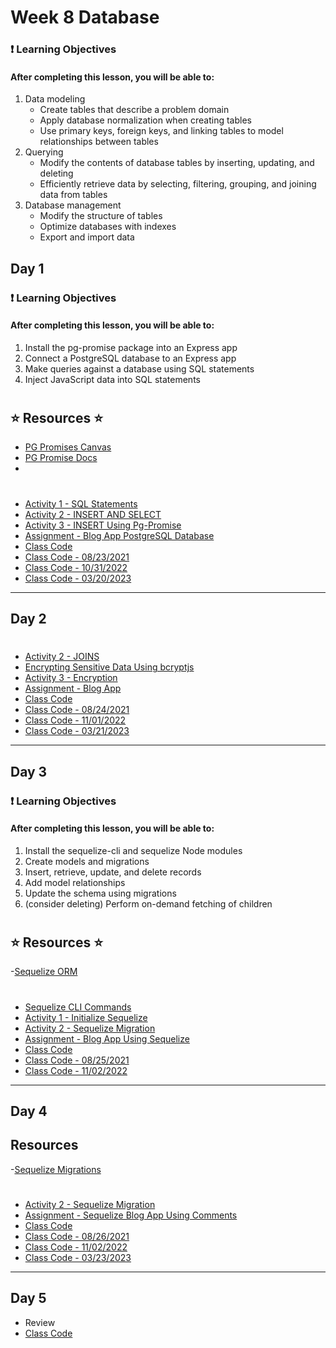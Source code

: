 # Week 8 Database
### ❗ Learning Objectives

<h4>After completing this lesson, you will be able to:</h4>

1. Data modeling
   * Create tables that describe a problem domain
   * Apply database normalization when creating tables
    * Use primary keys, foreign keys, and linking tables to model relationships between tables
2. Querying
   * Modify the contents of database tables by inserting, updating, and deleting
   * Efficiently retrieve data by selecting, filtering, grouping, and joining data from tables
3. Database management
   * Modify the structure of tables
   * Optimize databases with indexes
   * Export and import data

## Day 1 

### ❗ Learning Objectives

<h4>After completing this lesson, you will be able to:</h4>

1. Install the pg-promise package into an Express app
2. Connect a PostgreSQL database to an Express app
3. Make queries against a database using SQL statements
4. Inject JavaScript data into SQL statements

#
## ⭐️ Resources ⭐️
- [PG Promises Canvas](https://digitalcrafts.instructure.com/courses/189/pages/reading-pg-promise?module_item_id=23423)
- [PG Promise Docs](https://www.npmjs.com/package/pg-promise)
- 
<!-- ## Helpful Videos Udemy Course
- [What is pg-promise?](https://www.udemy.com/course/nodejs-complete-guide-to-building-data-driven-applications/learn/lecture/14189637#overview)
- [Connecting to PostgreSQL
Using pg-promise](https://www.udemy.com/course/nodejs-complete-guide-to-building-data-driven-applications/learn/lecture/14189647#overview)
- [Inserting Record Using
pg-promise](https://www.udemy.com/course/nodejs-complete-guide-to-building-data-driven-applications/learn/lecture/14189659#overview)
- [ Retrieving Records Using
pg-promise](https://www.udemy.com/course/nodejs-complete-guide-to-building-data-driven-applications/learn/lecture/14189683#overview)
- [ Update Record Using
pg-promise](https://www.udemy.com/course/nodejs-complete-guide-to-building-data-driven-applications/learn/lecture/14189693#overview)
- [ Deleting Record Using
pg-promise](https://www.udemy.com/course/nodejs-complete-guide-to-building-data-driven-applications/learn/lecture/14189697#overview)
 -->
#
- [Activity 1 - SQL Statements](day1/activities/sql.md)
- [Activity 2 - INSERT AND SELECT](day1/activities/insert-and-select.md)
- [Activity 3 - INSERT Using Pg-Promise](day1/activities/insert-pgpromise.md)
- [Assignment - Blog App PostgreSQL Database](day1/assignments/blog-app.md)
- [Class Code](day1/code-downloads/intro-sql-pgpromise.zip)
- [Class Code - 08/23/2021](day1/code-downloads/intro-sql-pgpromise-3.zip)
- [Class Code - 10/31/2022](day1/code-downloads/10-30-2022-sql-intro.zip) 
- [Class Code - 03/20/2023](day1/code-downloads/intro-pg-promise.zip)
---

## Day 2 

#
- [Activity 2 - JOINS](day2/activities/joins.md)
- [Encrypting Sensitive Data Using bcryptjs](https://www.npmjs.com/package/bcryptjs)
- [Activity 3 - Encryption](day2/activities/encrypt.md)
- [Assignment - Blog App](day2/assignments/blog-app.md)
- [Class Code](day2/code-downloads/intro-sql-pgpromise.zip) 
- [Class Code - 08/24/2021](day2/code-downloads/intro-sql-pgpromise-encrypt.zip) 
- [Class Code - 11/01/2022](day2/code-downloads/11-01-2022-sql-joins.zip)
- [Class Code - 03/21/2023](day2/code-downloads/intro-pg-promise-03-21-2023.zip)
---
## Day 3 
### ❗ Learning Objectives
<h4>After completing this lesson, you will be able to:</h4>

1. Install the sequelize-cli and sequelize Node modules
2. Create models and migrations
3. Insert, retrieve, update, and delete records
4. Add model relationships
5. Update the schema using migrations
6. (consider deleting) Perform on-demand fetching of children

#
## ⭐️ Resources ⭐️
-[Sequelize ORM](https://digitalcrafts.instructure.com/courses/220/pages/reading-sequelize-orm?module_item_id=44846)
<!-- 
## Helpful Videos:
- [Sequelize CLI Commands](https://www.udemy.com/course/nodejs-complete-guide-to-building-data-driven-applications/learn/lecture/14301680#overview)
- [Creating Models Using Sequelize CLI](https://www.udemy.com/course/nodejs-complete-guide-to-building-data-driven applications/learn/lecture/14301166#overview)
- [Saving Models](https://www.udemy.com/course/nodejs-complete-guide-to-building-data-driven-applications/learn/lecture/14303124#overview)
- [Retrieving List of Records](https://www.udemy.com/course/nodejs-complete-guide-to-building-data-driven-applications/learn/lecture/14303218#overview)
- [ Updating Record](https://www.udemy.com/course/nodejs-complete-guide-to-building-data-driven-applications/learn/lecture/14311210#overview)
- [ Deleting Record](https://www.udemy.com/course/nodejs-complete-guide-to-building-data-driven-applications/learn/lecture/14303226#overview) -->
#
- [Sequelize CLI Commands](day3/resources/seq-cli.md)
- [Activity 1 - Initialize Sequelize](day3/activities/init-seq.md)
- [Activity 2 - Sequelize Migration](day3/activities/seq-migration.md)
- [Assignment - Blog App Using Sequelize](day3/assignments/blog-app.md) 
- [Class Code](day3/code-downloads/intro-sequelize.zip)
- [Class Code - 08/25/2021](day3/code-downloads/intro-seq.zip)
- [Class Code - 11/02/2022](day3/code-downloads/11-02-2022-intro-to-seq.zip)


---
## Day 4 

## Resources
-[Sequelize Migrations](https://sequelize.org/docs/v6/other-topics/migrations/)

#
- [Activity 2 - Sequelize Migration](day3/activities/seq-migration.md)
- [Assignment - Sequelize Blog App Using Comments](day4/assignments/blog-app-comments.md)
- [Class Code](day4/code-downloads/seq-rel.zip)
- [Class Code - 08/26/2021](day4/code-downloads/intro-seq-relation.zip)
- [Class Code - 11/02/2022](day4/code-downloads/11-03-2022-seq-relations.zip)
- [Class Code - 03/23/2023](day4/code-downloads/seq-relationships.zip)

---
## Day 5 

- Review
- [Class Code](day5/code-downloads/seq-rel.zip)
